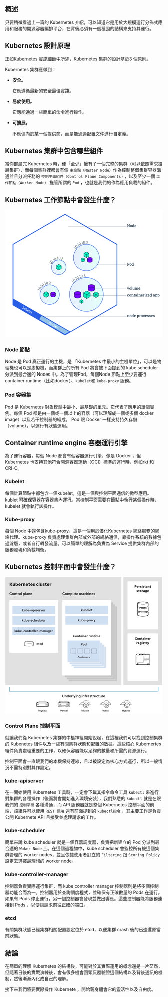 ## 概述

只要稍微看過上一篇的 Kubernetes 介紹，可以知道它是用於大規模運行分佈式應用和服務的開源容器編排平台，在背後必須有一個穩固的結構來支持其運行。

## Kubernetes 設計原理

正如[Kubernetes 實施細節](https://kubernetes.io/docs/reference/setup-tools/kubeadm/implementation-details/)中所述，Kubernetes 集群的設計基於3 個原則。

Kubernetes 集群應做到：

- **安全。**

  它應遵循最新的安全最佳實踐。

- **易於使用。**

  它應能通過一些簡單的命令進行操作。

- **可擴展。**

  不應偏向於某一個提供商，而是能通過配置文件進行自定義。


## Kubernetes 集群中包含哪些組件

當你部屬完 Kubernetes 時，便「至少」擁有了一個完整的集群（可以依照需求擴展集群），而每個集群裡都會有個 `主節點（Master Node）`作為控制整個集群容器溝通並且分派任務的 `控制平面組件（Control Plane Components)` ，以及至少一個 `工作節點（Worker Node）` 拖管所謂的 `Pod` ，也就是我們的作為應用負載的組件。

## **Kubernetes 工作節點中會發生什麼？**

![wokerNode](./workNode.png)

### Node 節點

Node 是 Pod 真正運行的主機，是 「Kubernetes 中最小的主機單位」，可以是物理機也可以是虛擬機，而集群上的所有 Pod 將會被下面提到的 kube scheduler 分派到最合適的 Nodes 中。為了管理Pod，每個Node 節點上至少要運行container runtime（比如docker）、`kubelet`和 `kube-proxy` 服務。

### Pod 容器集

Pod 是 Kubernetes 對象模型中最小、最基礎的單元。它代表了應用的單個實例。每個 Pod 都是由一個或一個以上的容器（可以理解成一個或多個 docker image）以及若干控制器的組成。 Pod 跟 Docker 一樣支持持久存儲（volume），以運行有狀態運用。

## **Container runtime engine 容器運行引擎**

為了運行容器，每個 Node 都會有個容器運行引擎，像是 Docker ，但Kubernetes 也支持其他符合開源容器運動（OCI）標準的運行時，例如rkt 和CRI-O。

### **Kubelet**

每個計算節點中都包含一個kubelet，這是一個與控制平面通信的微型應用。kublet 可確保容器在容器集內運行。當控制平面需要在節點中執行某個操作時，kubelet 就會執行該操作。

### Kube-proxy

每個 Node 中還包含kube-proxy，這是一個用於優化Kubernetes 網絡服務的網絡代理。kube-proxy 負責處理集群內部或外部的網絡通信，靠操作系統的數據包過濾層，或者自行轉發流量。可以簡單的理解為負責為 Service 提供集群內部的服務發現和負載均衡。

## **Kubernetes 控制平面中會發生什麼？**

![masterNode](masterNode.png)
### Control Plane 控制平面

就讓我們從 Kubernetes 集群的中樞神經開始說起，在這裡我們可以找到控制集群的 Kubenetes 組件以及一些有關集群狀態和配置的數據。這些核心 Kubernertes 組件負責處理重要的工作，以確保容器能以足夠的數量和所需的資源運行。

控制平面會一直跟我們的本機保持連線，且以被設定為核心方式運行，所以一般情況不需特別對其作設定。

### kube-apiserver

在一開始使用 Kubernetes 工具時，一定會下載其指令命令工具 `kubectl` 來進行對集群的各種操作（後面將會開始進入環境安裝），我們熟悉的 `kubectl` 就是在跟我們的 `控制平面` 各種溝通，而 API 服務器就是整個 Kubernetes 控制平面的前端，該組件可以使用 `REST 調用` 還有前面提到的 `kubectl指令` ，其主要工作是負責公開 Kubernete API 且接受並處理請求的工作。

### **kube-scheduler**

簡單來說 kube scheduler 就是一個容器調度器，負責把新建立的 Pod 分派到最合適的 `Woker Node` 上。在這個過程物中，kube scheduler 會監控所有被這個集群管理的 worker nodes，並且依據使用者訂立的 `Filtering` 跟 `Scoring Policy` 設定去選擇最理想的 worker node。

### **kube-controller-manager**

控制器負責實際運行集群，而 kube controller manager 控制器則是將多個控制器功能合而為一。控制器用於查詢調度程式，並確保有正確數量的 Pods 在運行。如果有 Pods 停止運行，另一個控制器會發現並做出響應。這些控制器能將服務連接到 Pods ，以便讓請求前往正確的端口。

### **etcd**

有關集群狀態已經集群相關配置設定位於 etcd，以便集群 crash 後的迅速還原當前狀態。

## 結論

在簡單的理解 Kubernetes 的結構後，可能對於其實際運用的概念還是一片茫然，但隨著日後的實戰演練後，會有很多機會回頭反覆驗證這個結構以及背後通訊的機制，然後漸漸內化成自己的理解。

接下來我們將要實際操作 Kubernete ，開始親身體會它的靈活性以及自由度。